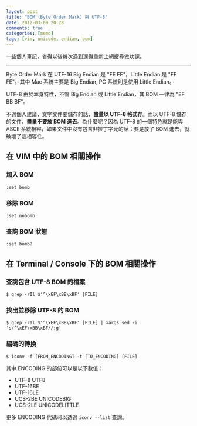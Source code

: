 ```yaml
---
layout: post
title: "BOM (Byte Order Mark) 與 UTF-8"
date: 2012-03-09 20:28
comments: true
categories: [memo]
tags: [vim, unicode, endian, bom]
---
```


一些個人筆記，省得以後每次遇到還得重新上網搜尋做功課。

* * *

Byte Order Mark 在 UTF-16 Big Endian 是 "FE FF"，Little Endian 是 "FF FE"。其中 Mac 系統主要是 Big Endian, PC 系統則是使用 Little Endian。

UTF-8 由於本身特性，不管 Big Endian 或 Little Endian，其 BOM 一律為 "EF BB BF"。

不過個人建議，文字文件要儲存的話，**盡量以 UTF-8 格式存**。而以 UTF-8 儲存的文件，**盡量不要放 BOM 進去**。為什麼呢？因為 UTF-8 的一個特色就是能與 ASCII 系統相容，如果文件中沒有包含非拉丁字元的話；要是放了 BOM 進去，就破壞了這相容性。

## 在 VIM 中的 BOM 相關操作

### 加入 BOM

	:set bomb

### 移除 BOM

	:set nobomb

### 查詢 BOM 狀態

	:set bomb?

## 在 Terminal / Console 下的 BOM 相關操作

### 查詢包含 UTF-8 BOM 的檔案

	$ grep -rIl $'^\xEF\xBB\xBF' [FILE]

### 找出並移除 UTF-8 的 BOM

	$ grep -rIl $'^\xEF\xBB\xBF' [FILE] | xargs sed -i 's/^\xEF\xBB\xBF//;g'

### 編碼的轉換

	$ iconv -f [FROM_ENCODING] -t [TO_ENCODING] [FILE]

其中 ENCODING 的部份可以是以下數值：

- UTF-8 UTF8
- UTF-16BE
- UTF-16LE
- UCS-2BE UNICODEBIG
- UCS-2LE UNICODELITTLE

更多 ENCODING 代碼可以透過 `iconv --list` 查詢。